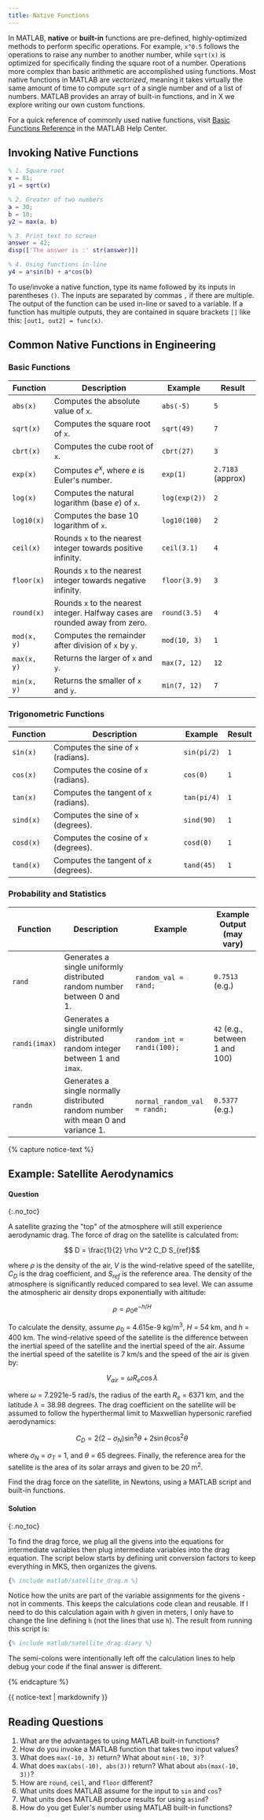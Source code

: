 ```yaml
---
title: Native Functions
---
```


In MATLAB, **native** or **built-in** functions are pre-defined, highly-optimized methods to perform specific operations.
For example, `x^0.5` follows the operations to raise any number to another number, while `sqrt(x)` is optimized for specifically finding the square root of a number.
Operations more complex than basic arithmetic are accomplished using functions.
Most native functions in MATLAB are *vectorized*, meaning it takes virtually the same amount of time to compute `sqrt` of a single number and of a list of numbers.
MATLAB provides an array of built-in functions, and in X we explore writing our own custom functions.

For a quick reference of commonly used native functions, visit [Basic Functions Reference](https://www.mathworks.com/content/dam/mathworks/fact-sheet/matlab-basic-functions-reference.pdf) in the MATLAB Help Center.

## Invoking Native Functions

```matlab
% 1. Square root
x = 81;
y1 = sqrt(x)

% 2. Greater of two numbers
a = 30;
b = 10;
y2 = max(a, b)

% 3. Print text to screen
answer = 42;
disp(['The answer is :' str(answer)])

% 4. Using functions in-line
y4 = a*sin(b) + a*cos(b)
```

To use/invoke a native function, type its name followed by its inputs in parentheses `()`.
The inputs are separated by commas `,` if there are multiple.
The output of the function can be used in-line or saved to a variable.
If a function has multiple outputs, they are contained in square brackets `[]` like this:
`[out1, out2] = func(x)`.

## Common Native Functions in Engineering

### Basic Functions

| Function | Description | Example | Result |
|---|---|---|---|
| `abs(x)` | Computes the absolute value of `x`. | `abs(-5)` | `5` |
| `sqrt(x)` | Computes the square root of `x`. | `sqrt(49)` | `7` |
| `cbrt(x)` | Computes the cube root of `x`. | `cbrt(27)` | `3` |
| `exp(x)` | Computes $e^x$, where $e$ is Euler's number. | `exp(1)` | `2.7183` (approx) |
| `log(x)` | Computes the natural logarithm (base $e$) of `x`. | `log(exp(2))` | `2` |
| `log10(x)` | Computes the base 10 logarithm of `x`. | `log10(100)` | `2` |
| `ceil(x)` | Rounds `x` to the nearest integer towards positive infinity. | `ceil(3.1)` | `4` |
| `floor(x)` | Rounds `x` to the nearest integer towards negative infinity. | `floor(3.9)` | `3` |
| `round(x)` | Rounds `x` to the nearest integer. Halfway cases are rounded away from zero. | `round(3.5)` | `4` |
| `mod(x, y)` | Computes the remainder after division of `x` by `y`. | `mod(10, 3)` | `1` |
| `max(x, y)` | Returns the larger of `x` and `y`. | `max(7, 12)` | `12` |
| `min(x, y)` | Returns the smaller of `x` and `y`. | `min(7, 12)` | `7` |

### Trigonometric Functions

| Function | Description | Example | Result |
|---|---|---|---|
| `sin(x)` | Computes the sine of `x` (radians). | `sin(pi/2)` | `1` |
| `cos(x)` | Computes the cosine of `x` (radians). | `cos(0)` | `1` |
| `tan(x)` | Computes the tangent of `x` (radians). | `tan(pi/4)` | `1` |
| `sind(x)` | Computes the sine of `x` (degrees). | `sind(90)` | `1` |
| `cosd(x)` | Computes the cosine of `x` (degrees). | `cosd(0)` | `1` |
| `tand(x)` | Computes the tangent of `x` (degrees). | `tand(45)` | `1` |

### Probability and Statistics

| Function | Description | Example | Example Output (may vary) |
|---|---|---|---|
| `rand` | Generates a single uniformly distributed random number between 0 and 1. | `random_val = rand;` | `0.7513` (e.g.) |
| `randi(imax)` | Generates a single uniformly distributed random integer between 1 and `imax`. | `random_int = randi(100);` | `42` (e.g., between 1 and 100) |
| `randn` | Generates a single normally distributed random number with mean 0 and variance 1. | `normal_random_val = randn;` | `0.5377` (e.g.) |




{% capture notice-text %}
## Example: Satellite Aerodynamics
#### Question
{:.no_toc}

A satellite grazing the "top" of the atmosphere will still experience aerodynamic drag.
The force of drag on the satellite is calculated from:

$$ D = \frac{1}{2} \rho V^2 C_D S_{ref}$$

where $\rho$ is the density of the air, $V$ is the wind-relative speed of the satellite,
$C_D$ is the drag coefficient, and $S_{ref}$ is the reference area.
The density of the atmosphere is significantly reduced compared to sea level.
We can assume the atmospheric air density drops exponentially with altitude:

$$\rho = \rho_0 e^{-h/H}$$

To calculate the density, assume $\rho_0$ = 4.615e-9 kg/m<sup>3</sup>, $H$ = 54 km, and $h$ = 400 km. The wind-relative speed of the satellite is the difference between the inertial speed of the satellite and the inertial speed of the air. Assume the inertial speed of the satellite is 7 km/s and the speed of the air is given by:

$$V_{air} = \omega R_e \cos{\lambda}$$

where $\omega$ = 7.2921e-5 rad/s, the radius of the earth $R_e$ = 6371 km, and the latitude $\lambda$ = 38.98 degrees. The drag coefficient on the satellite will be assumed to follow the hyperthermal limit to Maxwellian hypersonic rarefied aerodynamics:

$$C_D = 2 (2 - \sigma_N) \sin^3\theta + 2 \sin\theta \cos^2\theta$$

where $\sigma_N$ = $\sigma_T$ = 1, and $\theta$ = 65 degrees.
Finally, the reference area for the satellite is the area of its solar arrays and given to be 20 m<sup>2</sup>.

Find the drag force on the satellite, in Newtons, using a MATLAB script and built-in functions.

#### Solution
{:.no_toc}

To find the drag force, we plug all the givens into the equations for intermediate variables then plug intermediate variables into the drag equation.
The script below starts by defining unit conversion factors to keep everything in MKS, then organizes the givens.

```matlab
{% include matlab/satellite_drag.m %}
```

Notice how the units are part of the variable assignments for the givens - not in comments.
This keeps the calculations code clean and reusable.
If I need to do this calculation again with $h$ given in meters, I only have to change the line defining `h` (not the lines that use `h`).
The result from running this script is:

```matlab
{% include matlab/satellite_drag.diary %}
```

The semi-colons were intentionally left off the calculation lines to help debug your code if the final answer is different.

{% endcapture %}

<div class="notice--info">{{ notice-text | markdownify }}</div>

## Reading Questions

1. What are the advantages to using MATLAB built-in functions?
1. How do you invoke a MATLAB function that takes two input values?
1. What does `max(-10, 3)` return? What about `min(-10, 3)`?
1. What does `max(abs(-10), abs(3))` return? What about `abs(max(-10, 3))`?
1. How are `round`, `ceil`, and `floor` different?
1. What units does MATLAB assume for the input to `sin` and `cos`?
1. What units does MATLAB produce results for using `asind`?
1. How do you get Euler's number using MATLAB built-in functions?
